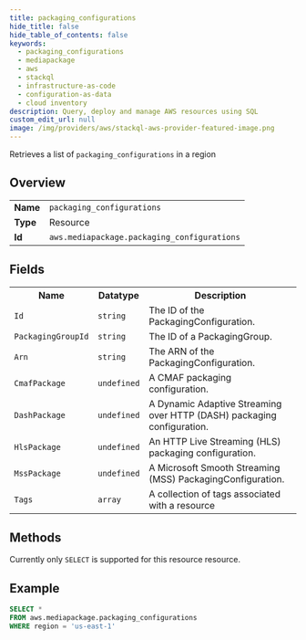 ```yaml
---
title: packaging_configurations
hide_title: false
hide_table_of_contents: false
keywords:
  - packaging_configurations
  - mediapackage
  - aws
  - stackql
  - infrastructure-as-code
  - configuration-as-data
  - cloud inventory
description: Query, deploy and manage AWS resources using SQL
custom_edit_url: null
image: /img/providers/aws/stackql-aws-provider-featured-image.png
---
```

Retrieves a list of <code>packaging_configurations</code> in a region

## Overview
<table><tbody>
<tr><td><b>Name</b></td><td><code>packaging_configurations</code></td></tr>
<tr><td><b>Type</b></td><td>Resource</td></tr>
<tr><td><b>Id</b></td><td><code>aws.mediapackage.packaging_configurations</code></td></tr>
</tbody></table>

## Fields
<table><tbody>
<tr><th>Name</th><th>Datatype</th><th>Description</th></tr>
<tr><td><code>Id</code></td><td><code>string</code></td><td>The ID of the PackagingConfiguration.</td></tr><tr><td><code>PackagingGroupId</code></td><td><code>string</code></td><td>The ID of a PackagingGroup.</td></tr><tr><td><code>Arn</code></td><td><code>string</code></td><td>The ARN of the PackagingConfiguration.</td></tr><tr><td><code>CmafPackage</code></td><td><code>undefined</code></td><td>A CMAF packaging configuration.</td></tr><tr><td><code>DashPackage</code></td><td><code>undefined</code></td><td>A Dynamic Adaptive Streaming over HTTP (DASH) packaging configuration.</td></tr><tr><td><code>HlsPackage</code></td><td><code>undefined</code></td><td>An HTTP Live Streaming (HLS) packaging configuration.</td></tr><tr><td><code>MssPackage</code></td><td><code>undefined</code></td><td>A Microsoft Smooth Streaming (MSS) PackagingConfiguration.</td></tr><tr><td><code>Tags</code></td><td><code>array</code></td><td>A collection of tags associated with a resource</td></tr>
</tbody></table>

## Methods
Currently only <code>SELECT</code> is supported for this resource resource.

## Example
```sql
SELECT * 
FROM aws.mediapackage.packaging_configurations
WHERE region = 'us-east-1'
```

